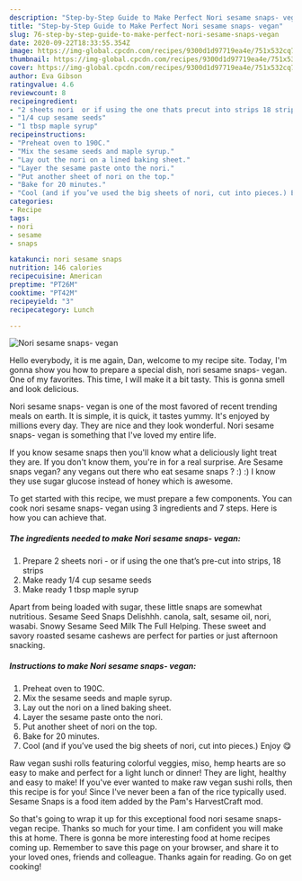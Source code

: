 ```yaml
---
description: "Step-by-Step Guide to Make Perfect Nori sesame snaps- vegan"
title: "Step-by-Step Guide to Make Perfect Nori sesame snaps- vegan"
slug: 76-step-by-step-guide-to-make-perfect-nori-sesame-snaps-vegan
date: 2020-09-22T18:33:55.354Z
image: https://img-global.cpcdn.com/recipes/9300d1d97719ea4e/751x532cq70/nori-sesame-snaps-vegan-recipe-main-photo.jpg
thumbnail: https://img-global.cpcdn.com/recipes/9300d1d97719ea4e/751x532cq70/nori-sesame-snaps-vegan-recipe-main-photo.jpg
cover: https://img-global.cpcdn.com/recipes/9300d1d97719ea4e/751x532cq70/nori-sesame-snaps-vegan-recipe-main-photo.jpg
author: Eva Gibson
ratingvalue: 4.6
reviewcount: 8
recipeingredient:
- "2 sheets nori  or if using the one thats precut into strips 18 strips"
- "1/4 cup sesame seeds"
- "1 tbsp maple syrup"
recipeinstructions:
- "Preheat oven to 190C."
- "Mix the sesame seeds and maple syrup."
- "Lay out the nori on a lined baking sheet."
- "Layer the sesame paste onto the nori."
- "Put another sheet of nori on the top."
- "Bake for 20 minutes."
- "Cool (and if you’ve used the big sheets of nori, cut into pieces.) Enjoy 😋"
categories:
- Recipe
tags:
- nori
- sesame
- snaps

katakunci: nori sesame snaps 
nutrition: 146 calories
recipecuisine: American
preptime: "PT26M"
cooktime: "PT42M"
recipeyield: "3"
recipecategory: Lunch

---
```



![Nori sesame snaps- vegan](https://img-global.cpcdn.com/recipes/9300d1d97719ea4e/751x532cq70/nori-sesame-snaps-vegan-recipe-main-photo.jpg)

Hello everybody, it is me again, Dan, welcome to my recipe site. Today, I'm gonna show you how to prepare a special dish, nori sesame snaps- vegan. One of my favorites. This time, I will make it a bit tasty. This is gonna smell and look delicious.

Nori sesame snaps- vegan is one of the most favored of recent trending meals on earth. It is simple, it is quick, it tastes yummy. It's enjoyed by millions every day. They are nice and they look wonderful. Nori sesame snaps- vegan is something that I've loved my entire life.

If you know sesame snaps then you&#39;ll know what a deliciously light treat they are. If you don&#39;t know them, you&#39;re in for a real surprise. Are Sesame snaps vegan? any vegans out there who eat sesame snaps ? :) :) I know they use sugar glucose instead of honey which is awesome.


To get started with this recipe, we must prepare a few components. You can cook nori sesame snaps- vegan using 3 ingredients and 7 steps. Here is how you can achieve that.

<!--inarticleads1-->

##### The ingredients needed to make Nori sesame snaps- vegan:

1. Prepare 2 sheets nori - or if using the one that’s pre-cut into strips, 18 strips
1. Make ready 1/4 cup sesame seeds
1. Make ready 1 tbsp maple syrup


Apart from being loaded with sugar, these little snaps are somewhat nutritious. Sesame Seed Snaps Delishhh. canola, salt, sesame oil, nori, wasabi. Snowy Sesame Seed Milk The Full Helping. These sweet and savory roasted sesame cashews are perfect for parties or just afternoon snacking. 

<!--inarticleads2-->

##### Instructions to make Nori sesame snaps- vegan:

1. Preheat oven to 190C.
1. Mix the sesame seeds and maple syrup.
1. Lay out the nori on a lined baking sheet.
1. Layer the sesame paste onto the nori.
1. Put another sheet of nori on the top.
1. Bake for 20 minutes.
1. Cool (and if you’ve used the big sheets of nori, cut into pieces.) Enjoy 😋


Raw vegan sushi rolls featuring colorful veggies, miso, hemp hearts are so easy to make and perfect for a light lunch or dinner! They are light, healthy and easy to make! If you&#39;ve ever wanted to make raw vegan sushi rolls, then this recipe is for you! Since I&#39;ve never been a fan of the rice typically used. Sesame Snaps is a food item added by the Pam&#39;s HarvestCraft mod. 

So that's going to wrap it up for this exceptional food nori sesame snaps- vegan recipe. Thanks so much for your time. I am confident you will make this at home. There is gonna be more interesting food at home recipes coming up. Remember to save this page on your browser, and share it to your loved ones, friends and colleague. Thanks again for reading. Go on get cooking!
